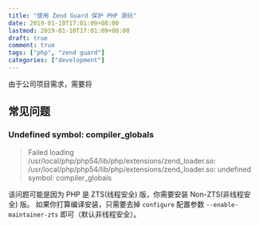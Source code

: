 ```yaml
---
title: "使用 Zend Guard 保护 PHP 源码"
date: 2019-01-10T17:01:09+08:00
lastmod: 2019-01-10T17:01:09+08:00
draft: true
comment: true
tags: ["php", "zend guard"]
categories: ["development"]
---
```


由于公司项目需求，需要将
<!--more-->


## 常见问题

### Undefined symbol: compiler_globals

> Failed loading /usr/local/php/php54/lib/php/extensions/zend_loader.so:  /usr/local/php/php54/lib/php/extensions/zend_loader.so: undefined symbol: compiler_globals

该问题可能是因为 PHP 是 ZTS(线程安全) 版，你需要安装 Non-ZTS(非线程安全) 版。
如果你打算编译安装，只需要去掉 `configure` 配置参数 `--enable-maintainer-zts` 即可（默认非线程安全）。